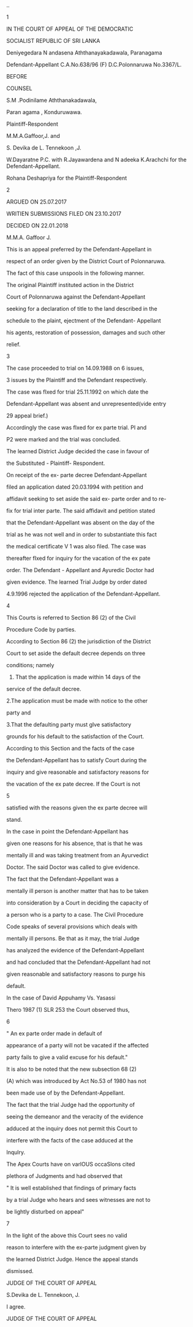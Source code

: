 ..

1

IN THE COURT OF APPEAL OF THE DEMOCRATIC

SOCIALIST REPUBLIC OF SRI LANKA

Deniyegedara N andasena Aththanayakadawala, Paranagama

Defendant-Appellant C.A.No.638/96 (F) D.C.Polonnaruwa No.3367/L.

BEFORE

COUNSEL

S.M .Podinilame Aththanakadawala,

Paran agama , Konduruwawa.

Plaintiff-Respondent

M.M.A.Gaffoor,J. and

S. Devika de L. Tennekoon ,J.

W.Dayaratne P.C. with R.Jayawardena and N adeeka K.Arachchi for the Defendant-Appellant.

Rohana Deshapriya for the Plaintiff-Respondent

2

ARGUED ON 25.07.2017

WRITIEN SUBMISSIONS FILED ON 23.10.2017

DECIDED ON 22.01.2018

M.M.A. Gaffoor J.

This is an appeal preferred by the Defendant-Appellant in

respect of an order given by the District Court of Polonnaruwa.

The fact of this case unspools in the following manner.

The original Plaintiff instituted action in the District

Court of Polonnaruwa against the Defendant-Appellant

seeking for a declaration of title to the land described in the

schedule to the plaint, ejectment of the Defendant- Appellant

his agents, restoration of possession, damages and such other

relief.

3

The case proceeded to trial on 14.09.1988 on 6 issues,

3 issues by the Plaintiff and the Defendant respectively.

The case was fIxed for trial 25.11.1992 on which date the

Defendant-Appellant was absent and unrepresented(vide entry

29 appeal brief.)

Accordingly the case was fIxed for ex parte trial. PI and

P2 were marked and the trial was concluded.

The learned District Judge decided the case in favour of

the Substituted - Plaintiff- Respondent.

On receipt of the ex- parte decree Defendant-Appellant

filed an application dated 20.03.1994 with petition and

affidavit seeking to set aside the said ex- parte order and to re-

fix for trial inter parte. The said affidavit and petition stated

that the Defendant-Appellant was absent on the day of the

trial as he was not well and in order to substantiate this fact

the medical certificate V 1 was also filed. The case was

thereafter fIxed for inquiry for the vacation of the ex pate

order. The Defendant - Appellant and Ayuredic Doctor had

given evidence. The learned Trial Judge by order dated

4.9.1996 rejected the application of the Defendant-Appellant.

4

This Courts is referred to Section 86 (2) of the Civil

Procedure Code by parties.

According to Section 86 (2) the jurisdiction of the District

Court to set aside the default decree depends on three

conditions; namely

1. That the application is made within 14 days of the

service of the default decree.

2.The application must be made with notice to the other

party and

3.That the defaulting party must gIve satisfactory

grounds for his default to the satisfaction of the Court.

According to this Section and the facts of the case

the Defendant-Appellant has to satisfy Court during the

inquiry and give reasonable and satisfactory reasons for

the vacation of the ex pate decree. If the Court is not

5

satisfied with the reasons given the ex parte decree will

stand.

In the case in point the Defendant-Appellant has

given one reasons for his absence, that is that he was

mentally ill and was taking treatment from an Ayurvedict

Doctor. The said Doctor was called to give evidence.

The fact that the Defendant-Appellant was a

mentally ill person is another matter that has to be taken

into consideration by a Court in deciding the capacity of

a person who is a party to a case. The Civil Procedure

Code speaks of several provisions which deals with

mentally ill persons. Be that as it may, the trial Judge

has analyzed the evidence of the Defendant-Appellant

and had concluded that the Defendant-Appellant had not

given reasonable and satisfactory reasons to purge his

default.

In the case of David Appuhamy Vs. Yasassi

Thero 1987 (1) SLR 253 the Court observed thus,

6

" An ex parte order made in default of

appearance of a party will not be vacated if the affected

party fails to give a valid excuse for his default."

It is also to be noted that the new subsection 68 (2)

(A) which was introduced by Act No.53 of 1980 has not

been made use of by the Defendant-Appellant.

The fact that the trial Judge had the opportunity of

seeing the demeanor and the veracity of the evidence

adduced at the inquiry does not permit this Court to

interfere with the facts of the case adduced at the

lnqulry.

The Apex Courts have on varlOUS occaSlons cited

plethora of Judgments and had observed that

" It is well established that findings of primary facts

by a trial Judge who hears and sees witnesses are not to

be lightly disturbed on appeal"

7

In the light of the above this Court sees no valid

reason to interfere with the ex-parte judgment given by

the learned District Judge. Hence the appeal stands

dismissed.

JUDGE OF THE COURT OF APPEAL

S.Devika de L. Tennekoon, J.

I agree.

JUDGE OF THE COURT OF APPEAL